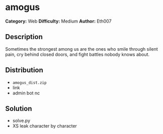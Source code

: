# amogus
**Category:** Web
**Difficulty:** Medium
**Author:** Eth007

## Description

Sometimes the strongest among us are the ones who smile through silent pain, cry behind closed doors, and fight battles nobody knows about.

## Distribution

- `amogus_dist.zip`
- link
- admin bot nc

## Solution

- solve.py
- XS leak character by character
